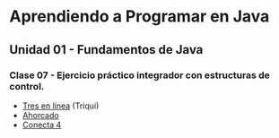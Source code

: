 # Aprendiendo a Programar en Java
## Unidad 01 - Fundamentos de Java
### Clase 07 - Ejercicio práctico integrador con estructuras de control.
- [Tres en línea](tres_en_linea.md) (Triqui)
- [Ahorcado](ahorcado.md)
- [Conecta 4](conecta_4.md)
